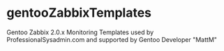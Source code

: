 gentooZabbixTemplates
=====================

Gentoo Zabbix 2.0.x Monitoring Templates used by ProfessionalSysadmin.com and supported by Gentoo Developer "MattM"